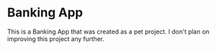 # Banking App
This is a Banking App that was created as a pet project. 
I don't plan on improving this project any further. 
